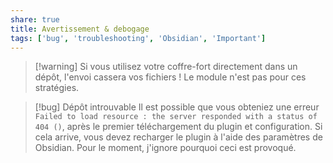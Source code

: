 ```yaml
---
share: true
title: Avertissement & debogage
tags: ['bug', 'troubleshooting', 'Obsidian', 'Important']
---
```


>[!warning] Si vous utilisez votre coffre-fort directement dans un dépôt, l'envoi cassera vos fichiers ! Le module n'est pas pour ces stratégies.

> [!bug] Dépôt introuvable
> Il est possible que vous obteniez une erreur `Failed to load resource : the server responded with a status of 404 ()`, après le premier téléchargement du plugin et configuration.
> Si cela arrive, vous devez recharger le plugin à l'aide des paramètres de Obsidian. 
> Pour le moment, j'ignore pourquoi ceci est provoqué.